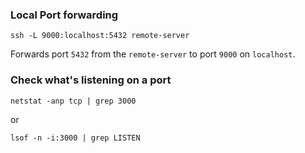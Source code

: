 ### Local Port forwarding

    ssh -L 9000:localhost:5432 remote-server

Forwards port `5432` from the `remote-server` to port `9000` on `localhost`.

### Check what's listening on a port

    netstat -anp tcp | grep 3000
  
or

    lsof -n -i:3000 | grep LISTEN
